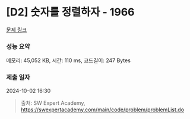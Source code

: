 # [D2] 숫자를 정렬하자 - 1966 

[문제 링크](https://swexpertacademy.com/main/code/problem/problemDetail.do?contestProbId=AV5PrmyKAWEDFAUq) 

### 성능 요약

메모리: 45,052 KB, 시간: 110 ms, 코드길이: 247 Bytes

### 제출 일자

2024-10-02 16:30



> 출처: SW Expert Academy, https://swexpertacademy.com/main/code/problem/problemList.do